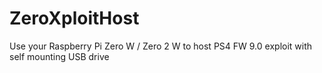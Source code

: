 # ZeroXploitHost
Use your Raspberry Pi Zero W / Zero 2 W to host PS4 FW 9.0 exploit with self mounting USB drive
